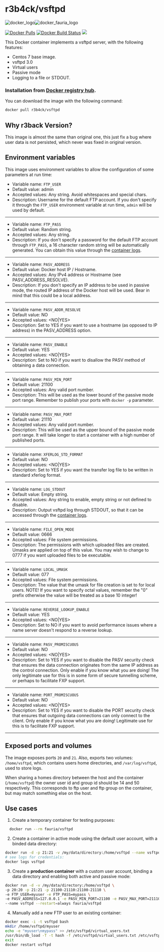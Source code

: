 # r3b4ck/vsftpd

![docker_logo](https://raw.githubusercontent.com/fauria/docker-vsftpd/master/docker_139x115.png)![docker_fauria_logo](https://raw.githubusercontent.com/fauria/docker-vsftpd/master/docker_fauria_161x115.png)

[![Docker Pulls](https://img.shields.io/docker/pulls/fauria/vsftpd.svg?style=plastic)](https://hub.docker.com/r/r3b4ck/vsftpd/)
[![Docker Build Status](https://img.shields.io/docker/build/fauria/vsftpd.svg?style=plastic)](https://hub.docker.com/r/r3b4ck/vsftpd/builds/)
[![](https://images.microbadger.com/badges/image/fauria/vsftpd.svg)](https://microbadger.com/images/r3b4ck/vsftpd "r3b4ck/vsftpd")

This Docker container implements a vsftpd server, with the following features:

* Centos 7 base image.
* vsftpd 3.0
* Virtual users
* Passive mode
* Logging to a file or STDOUT.

### Installation from [Docker registry hub](https://registry.hub.docker.com/r/r3b4ck/vsftpd/).

You can download the image with the following command:

```bash
docker pull r3b4ck/vsftpd
```

Why r3back Version?
----

This image is almost the same than original one, this just fix a bug where user data is not persisted, which never was fixed in original version.


Environment variables
----

This image uses environment variables to allow the configuration of some parameters at run time:

* Variable name: `FTP_USER`
* Default value: admin
* Accepted values: Any string. Avoid whitespaces and special chars.
* Description: Username for the default FTP account. If you don't specify it through the `FTP_USER` environment variable at run time, `admin` will be used by default.

----

* Variable name: `FTP_PASS`
* Default value: Random string.
* Accepted values: Any string.
* Description: If you don't specify a password for the default FTP account through `FTP_PASS`, a 16 character random string will be automatically generated. You can obtain this value through the [container logs](https://docs.docker.com/engine/reference/commandline/container_logs/).

----

* Variable name: `PASV_ADDRESS`
* Default value: Docker host IP / Hostname.
* Accepted values: Any IPv4 address or Hostname (see PASV_ADDRESS_RESOLVE).
* Description: If you don't specify an IP address to be used in passive mode, the routed IP address of the Docker host will be used. Bear in mind that this could be a local address.

----

* Variable name: `PASV_ADDR_RESOLVE`
* Default value: NO
* Accepted values: <NO|YES>
* Description: Set to YES if you want to use a hostname (as opposed to IP address) in the PASV_ADDRESS option.

----

* Variable name: `PASV_ENABLE`
* Default value: YES
* Accepted values: <NO|YES>
* Description: Set to NO if you want to disallow the PASV method of obtaining a data connection.

----

* Variable name: `PASV_MIN_PORT`
* Default value: 21100
* Accepted values: Any valid port number.
* Description: This will be used as the lower bound of the passive mode port range. Remember to publish your ports with `docker -p` parameter.

----

* Variable name: `PASV_MAX_PORT`
* Default value: 21110
* Accepted values: Any valid port number.
* Description: This will be used as the upper bound of the passive mode port range. It will take longer to start a container with a high number of published ports.

----

* Variable name: `XFERLOG_STD_FORMAT`
* Default value: NO
* Accepted values: <NO|YES>
* Description: Set to YES if you want the transfer log file to be written in standard xferlog format.

----

* Variable name: `LOG_STDOUT`
* Default value: Empty string.
* Accepted values: Any string to enable, empty string or not defined to disable.
* Description: Output vsftpd log through STDOUT, so that it can be accessed through the [container logs](https://docs.docker.com/engine/reference/commandline/container_logs).

----

* Variable name: `FILE_OPEN_MODE`
* Default value: 0666
* Accepted values: File system permissions.
* Description: The permissions with which uploaded files are created. Umasks are applied on top of this value. You may wish to change to 0777 if you want uploaded files to be executable.

----

* Variable name: `LOCAL_UMASK`
* Default value: 077
* Accepted values: File system permissions.
* Description: The value that the umask for file creation is set to for local users. NOTE! If you want to specify octal values, remember the "0" prefix otherwise the value will be treated as a base 10 integer!

----

* Variable name: `REVERSE_LOOKUP_ENABLE`
* Default value: YES
* Accepted values: <NO|YES>
* Description: Set to NO if you want to avoid performance issues where a name server doesn't respond to a reverse lookup.

----

* Variable name: `PASV_PROMISCUOUS`
* Default value: NO
* Accepted values: <NO|YES>
* Description: Set to YES if you want to disable the PASV security check that ensures the data connection originates from the same IP address as the control connection. Only enable if you know what you are doing! The only legitimate use for this is in some form of secure tunnelling scheme, or perhaps to facilitate FXP support.

----
* Variable name: `PORT_PROMISCUOUS`
* Default value: NO
* Accepted values: <NO|YES>
* Description: Set to YES if you want to disable the PORT security check that ensures that outgoing data connections can only connect to the client. Only enable if you know what you are doing! Legitimate use for this is to facilitate FXP support.

----

Exposed ports and volumes
----

The image exposes ports `20` and `21`. Also, exports two volumes: `/home/vsftpd`, which contains users home directories, and `/var/log/vsftpd`, used to store logs.

When sharing a homes directory between the host and the container (`/home/vsftpd`) the owner user id and group id should be 14 and 50 respectively. This corresponds to ftp user and ftp group on the container, but may match something else on the host.

Use cases
----

1) Create a temporary container for testing purposes:

```bash
  docker run --rm fauria/vsftpd
```

2) Create a container in active mode using the default user account, with a binded data directory:

```bash
docker run -d -p 21:21 -v /my/data/directory:/home/vsftpd --name vsftpd fauria/vsftpd
# see logs for credentials:
docker logs vsftpd
```

3) Create a **production container** with a custom user account, binding a data directory and enabling both active and passive mode:

```bash
docker run -d -v /my/data/directory:/home/vsftpd \
-p 20:20 -p 21:21 -p 21100-21110:21100-21110 \
-e FTP_USER=myuser -e FTP_PASS=mypass \
-e PASV_ADDRESS=127.0.0.1 -e PASV_MIN_PORT=21100 -e PASV_MAX_PORT=21110 \
--name vsftpd --restart=always fauria/vsftpd
```

4) Manually add a new FTP user to an existing container:
```bash
docker exec -i -t vsftpd bash
mkdir /home/vsftpd/myuser
echo -e "myuser\nmypass" >> /etc/vsftpd/virtual_users.txt
/usr/bin/db_load -T -t hash -f /etc/vsftpd/virtual_users.txt /etc/vsftpd/virtual_users.db
exit
docker restart vsftpd
```